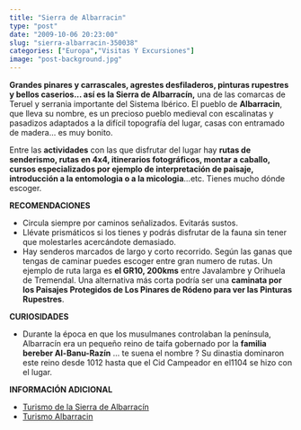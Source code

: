 ```yaml
---
title: "Sierra de Albarracin"
type: "post"
date: "2009-10-06 20:23:00"
slug: "sierra-albarracin-350038"
categories: ["Europa","Visitas Y Excursiones"]
image: "post-background.jpg"
---
```


**[](/wp-content/uploads/2009/10/350038-189022.jpg)**

**Grandes pinares y carrascales, agrestes desfiladeros, pinturas rupestres y bellos caserios... así es la Sierra de Albarracín,** una de las comarcas de Teruel y serrania importante del Sistema Ibérico. El pueblo de **Albarracin**, que lleva su nombre, es un precioso pueblo medieval con escalinatas y pasadizos adaptados a la difícil topografía del lugar, casas con entramado de madera... es muy bonito.

[](/wp-content/uploads/2009/10/350038-189023.jpg)Entre las **actividades** con las que disfrutar del lugar hay **rutas de senderismo, rutas en 4x4, itinerarios fotográficos, montar a caballo, cursos especializados por ejemplo de interpretación de paisaje, introducción a la entomologia o a la micologia**...etc. Tienes mucho dónde escoger.

 **RECOMENDACIONES**

- Circula siempre por caminos señalizados. Evitarás sustos.
- Llévate prismáticos si los tienes y podrás disfrutar de la fauna sin tener que molestarles acercándote demasiado.
- Hay senderos marcados de largo y corto recorrido. Según las ganas que tengas de caminar puedes escoger entre gran numero de rutas. Un ejemplo de ruta larga es **el GR10, 200kms** entre Javalambre y Orihuela de Tremendal. Una alternativa más corta podría ser una **caminata por los Paisajes Protegidos de Los Pinares de Ródeno para ver las Pinturas Rupestres**.

**CURIOSIDADES**

- Durante la época en que los musulmanes controlaban la península, Albarracín era un pequeño reino de taifa gobernado por la **familia bereber Al-Banu-Razín** ... te suena el nombre ? Su dinastia dominaron este reino desde 1012 hasta que el Cid Campeador en el1104 se hizo con el lugar.

**INFORMACIÓN ADICIONAL**

- [Turismo de la Sierra de Albarracín](http://www.turismosierradealbarracin.com/)
- [Turismo Albarracin](http://www.turismoalbarracin.com/1512/index.php)